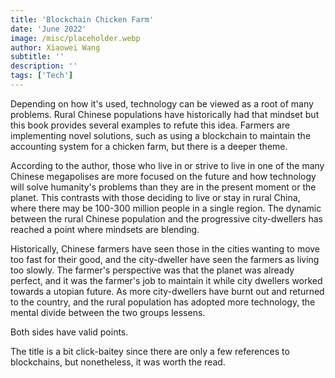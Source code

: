 ```yaml
---
title: 'Blockchain Chicken Farm'
date: 'June 2022'
image: /misc/placeholder.webp
author: Xiaowei Wang
subtitle: ''
description: ''
tags: ['Tech']
---
```


<style jsx>{`
 .prose a {
    text-decoration: underline;
    color: var(--color-accent);
 }
 .prose ol {
    list-style-type: decimal;
    margin-left: 2em; 
    padding-left: 0.5em; 
 }
 .prose ol li {
    margin-bottom: 0.5em;
    color: var(--color-text-primary);
    line-height: 1.5; 
 }
 .prose ol li ul {
    margin-top: 0.5em;
    margin-left: 1em;
 }
 .prose ol li ul li {
    margin-bottom: 0.25em;
 }
 .prose ol li ul li ul {
    margin-left: 2em;
 }
`}</style>

<div class="tldr-section">

Depending on how it's used, technology can be viewed as a root of many problems. Rural Chinese populations have historically had that mindset but this book provides several examples to refute this idea. Farmers are implementing novel solutions, such as using a blockchain to maintain the accounting system for a chicken farm, but there is a deeper theme.

</div>

According to the author, those who live in or strive to live in one of the many Chinese megapolises are more focused on the future and how technology will solve humanity's problems than they are in the present moment or the planet. This contrasts with those deciding to live or stay in rural China, where there may be 100-300 million people in a single region. The dynamic between the rural Chinese population and the progressive city-dwellers has reached a point where mindsets are blending.

Historically, Chinese farmers have seen those in the cities wanting to move too fast for their good, and the city-dweller have seen the farmers as living too slowly. The farmer's perspective was that the planet was already perfect, and it was the farmer's job to maintain it while city dwellers worked towards a utopian future. As more city-dwellers have burnt out and returned to the country, and the rural population has adopted more technology, the mental divide between the two groups lessens.

Both sides have valid points.

The title is a bit click-baitey since there are only a few references to blockchains, but nonetheless, it was worth the read.
